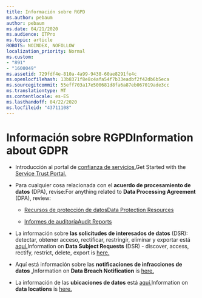 ```yaml
---
title: Información sobre RGPD
ms.author: pebaum
author: pebaum
ms.date: 04/21/2020
ms.audience: ITPro
ms.topic: article
ROBOTS: NOINDEX, NOFOLLOW
localization_priority: Normal
ms.custom:
- "891"
- "1600049"
ms.assetid: 729fdf4e-810a-4a99-9438-60ae8291fe4c
ms.openlocfilehash: 13b8371f8e8c4afa54f7b33eadbf2f42db6b5eca
ms.sourcegitcommit: 55eff703a17e500681d8fa6a87eb067019ade3cc
ms.translationtype: MT
ms.contentlocale: es-ES
ms.lasthandoff: 04/22/2020
ms.locfileid: "43711108"
---
```

# <a name="information-about-gdpr"></a><span data-ttu-id="cf8be-102">Información sobre RGPD</span><span class="sxs-lookup"><span data-stu-id="cf8be-102">Information about GDPR</span></span>

- <span data-ttu-id="cf8be-103">Introducción al portal de [confianza de servicios.](https://servicetrust.microsoft.com/ViewPage/GDPRGetStarted)</span><span class="sxs-lookup"><span data-stu-id="cf8be-103">Get Started with the [Service Trust Portal.](https://servicetrust.microsoft.com/ViewPage/GDPRGetStarted)</span></span>

- <span data-ttu-id="cf8be-104">Para cualquier cosa relacionada con el **acuerdo de procesamiento de datos** (DPA), revise:</span><span class="sxs-lookup"><span data-stu-id="cf8be-104">For anything related to **Data Processing Agreement** (DPA), review:</span></span>

  - [<span data-ttu-id="cf8be-105">Recursos de protección de datos</span><span class="sxs-lookup"><span data-stu-id="cf8be-105">Data Protection Resources</span></span>](https://servicetrust.microsoft.com/ViewPage/TrustDocuments)

  - [<span data-ttu-id="cf8be-106">Informes de auditoría</span><span class="sxs-lookup"><span data-stu-id="cf8be-106">Audit Reports</span></span>](https://servicetrust.microsoft.com/ViewPage/MSComplianceGuide)

- <span data-ttu-id="cf8be-107">La información sobre **las solicitudes de interesados de datos** (DSR): detectar, obtener acceso, rectificar, restringir, eliminar y exportar está [aquí.](https://docs.microsoft.com/microsoft-365/compliance/gdpr-dsr-office365)</span><span class="sxs-lookup"><span data-stu-id="cf8be-107">Information on **Data Subject Requests** (DSR) - discover, access, rectify, restrict, delete, export is [here.](https://docs.microsoft.com/microsoft-365/compliance/gdpr-dsr-office365)</span></span>

- <span data-ttu-id="cf8be-108">Aquí está información sobre las **notificaciones de infracciones de datos** [.](https://servicetrust.microsoft.com/ViewPage/GDPRBreach)</span><span class="sxs-lookup"><span data-stu-id="cf8be-108">Information on **Data Breach Notification** is [here.](https://servicetrust.microsoft.com/ViewPage/GDPRBreach)</span></span>

- <span data-ttu-id="cf8be-109">La información de las **ubicaciones de datos** está [aquí.](https://products.office.com/where-is-your-data-located?ms.officeurl=datamaps&amp;geo=All#All)</span><span class="sxs-lookup"><span data-stu-id="cf8be-109">Information on **data locations** is [here.](https://products.office.com/where-is-your-data-located?ms.officeurl=datamaps&amp;geo=All#All)</span></span>
